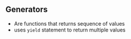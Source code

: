 ## Generators

- Are functions that returns sequence of values
- uses `yield` statement to return multiple values